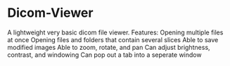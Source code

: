 # Dicom-Viewer
A lightweight very basic dicom file viewer.
Features:
Opening multiple files at once
Opening files and folders that contain several slices
Able to save modified images
Able to zoom, rotate, and pan
Can adjust brightness, contrast, and windowing
Can pop out a tab into a seperate window